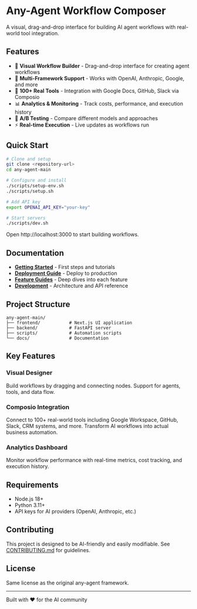 # Any-Agent Workflow Composer

A visual, drag-and-drop interface for building AI agent workflows with real-world tool integration.

## Features

- 🎨 **Visual Workflow Builder** - Drag-and-drop interface for creating agent workflows
- 🤖 **Multi-Framework Support** - Works with OpenAI, Anthropic, Google, and more
- 🔧 **100+ Real Tools** - Integration with Google Docs, GitHub, Slack via Composio
- 📊 **Analytics & Monitoring** - Track costs, performance, and execution history
- 🧪 **A/B Testing** - Compare different models and approaches
- ⚡ **Real-time Execution** - Live updates as workflows run

## Quick Start

```bash
# Clone and setup
git clone <repository-url>
cd any-agent-main

# Configure and install
./scripts/setup-env.sh
./scripts/setup.sh

# Add API key
export OPENAI_API_KEY="your-key"

# Start servers
./scripts/dev.sh
```

Open http://localhost:3000 to start building workflows.

## Documentation

- **[Getting Started](docs/getting-started.md)** - First steps and tutorials
- **[Deployment Guide](docs/deployment.md)** - Deploy to production
- **[Feature Guides](docs/features/)** - Deep dives into each feature
- **[Development](docs/development/)** - Architecture and API reference

## Project Structure

```
any-agent-main/
├── frontend/           # Next.js UI application
├── backend/            # FastAPI server
├── scripts/            # Automation scripts
└── docs/               # Documentation
```

## Key Features

### Visual Designer
Build workflows by dragging and connecting nodes. Support for agents, tools, and data flow.

### Composio Integration
Connect to 100+ real-world tools including Google Workspace, GitHub, Slack, CRM systems, and more. Transform AI workflows into actual business automation.

### Analytics Dashboard
Monitor workflow performance with real-time metrics, cost tracking, and execution history.

## Requirements

- Node.js 18+
- Python 3.11+
- API keys for AI providers (OpenAI, Anthropic, etc.)

## Contributing

This project is designed to be AI-friendly and easily modifiable. See [CONTRIBUTING.md](CONTRIBUTING.md) for guidelines.

## License

Same license as the original any-agent framework.

---

Built with ❤️ for the AI community
